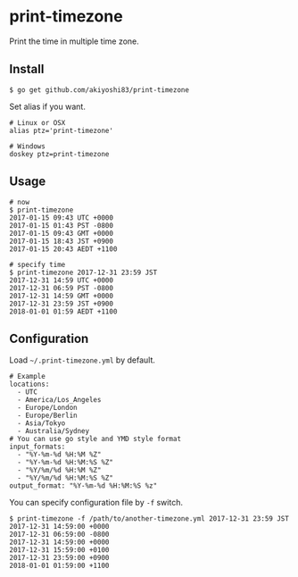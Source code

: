 # print-timezone

Print the time in multiple time zone.

## Install

```
$ go get github.com/akiyoshi83/print-timezone
```

Set alias if you want.

```
# Linux or OSX
alias ptz='print-timezone'

# Windows
doskey ptz=print-timezone
```


## Usage

```
# now
$ print-timezone
2017-01-15 09:43 UTC +0000
2017-01-15 01:43 PST -0800
2017-01-15 09:43 GMT +0000
2017-01-15 18:43 JST +0900
2017-01-15 20:43 AEDT +1100

# specify time
$ print-timezone 2017-12-31 23:59 JST
2017-12-31 14:59 UTC +0000
2017-12-31 06:59 PST -0800
2017-12-31 14:59 GMT +0000
2017-12-31 23:59 JST +0900
2018-01-01 01:59 AEDT +1100
```

## Configuration

Load `~/.print-timezone.yml` by default.

```
# Example
locations:
  - UTC
  - America/Los_Angeles
  - Europe/London
  - Europe/Berlin
  - Asia/Tokyo
  - Australia/Sydney
# You can use go style and YMD style format
input_formats:
  - "%Y-%m-%d %H:%M %Z"
  - "%Y-%m-%d %H:%M:%S %Z"
  - "%Y/%m/%d %H:%M %Z"
  - "%Y/%m/%d %H:%M:%S %Z"
output_format: "%Y-%m-%d %H:%M:%S %z"
```

You can specify configuration file by `-f` switch.

```
$ print-timezone -f /path/to/another-timezone.yml 2017-12-31 23:59 JST
2017-12-31 14:59:00 +0000
2017-12-31 06:59:00 -0800
2017-12-31 14:59:00 +0000
2017-12-31 15:59:00 +0100
2017-12-31 23:59:00 +0900
2018-01-01 01:59:00 +1100
```
